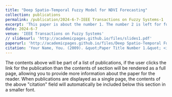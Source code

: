 ```yaml
---
title: "Deep Spatio-Temporal Fuzzy Model for NDVI Forecasting"
collection: publications
permalink: /publication/2024-6-7-IEEE Transactions on Fuzzy Systems-1
excerpt: 'This paper is about the number 1. The number 2 is left for future work.'
date: 2024-6-7
venue: 'IEEE Transactions on Fuzzy Systems'
// slidesurl: 'http://academicpages.github.io/files/slides1.pdf'
paperurl: 'http://academicpages.github.io/files/Deep Spatio-Temporal Fuzzy Model for NDVI Forecasting.pdf'
citation: 'Your Name, You. (2009). &quot;Paper Title Number 1.&quot; <i>Journal 1</i>. 1(1).'
---
```


The contents above will be part of a list of publications, if the user clicks the link for the publication than the contents of section will be rendered as a full page, allowing you to provide more information about the paper for the reader. When publications are displayed as a single page, the contents of the above "citation" field will automatically be included below this section in a smaller font.

